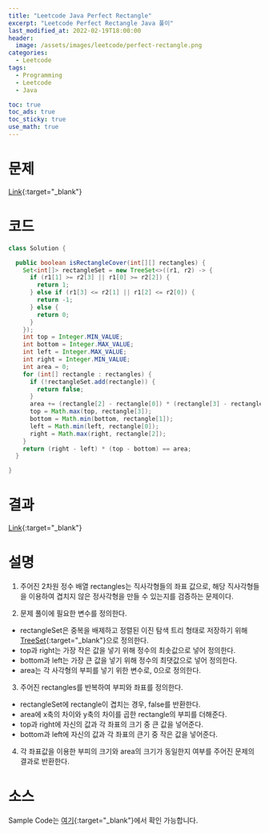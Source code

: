 ```yaml
---
title: "Leetcode Java Perfect Rectangle"
excerpt: "Leetcode Perfect Rectangle Java 풀이"
last_modified_at: 2022-02-19T18:00:00
header:
  image: /assets/images/leetcode/perfect-rectangle.png
categories:
  - Leetcode
tags:
  - Programming
  - Leetcode
  - Java

toc: true
toc_ads: true
toc_sticky: true
use_math: true
---
```

# 문제
[Link](https://leetcode.com/problems/perfect-rectangle/){:target="_blank"}

# 코드
```java
class Solution {

  public boolean isRectangleCover(int[][] rectangles) {
    Set<int[]> rectangleSet = new TreeSet<>((r1, r2) -> {
      if (r1[1] >= r2[3] || r1[0] >= r2[2]) {
        return 1;
      } else if (r1[3] <= r2[1] || r1[2] <= r2[0]) {
        return -1;
      } else {
        return 0;
      }
    });
    int top = Integer.MIN_VALUE;
    int bottom = Integer.MAX_VALUE;
    int left = Integer.MAX_VALUE;
    int right = Integer.MIN_VALUE;
    int area = 0;
    for (int[] rectangle : rectangles) {
      if (!rectangleSet.add(rectangle)) {
        return false;
      }
      area += (rectangle[2] - rectangle[0]) * (rectangle[3] - rectangle[1]);
      top = Math.max(top, rectangle[3]);
      bottom = Math.min(bottom, rectangle[1]);
      left = Math.min(left, rectangle[0]);
      right = Math.max(right, rectangle[2]);
    }
    return (right - left) * (top - bottom) == area;
  }

}
```

# 결과
[Link](https://leetcode.com/submissions/detail/644396729/){:target="_blank"}

# 설명
1. 주어진 2차원 정수 배열 rectangles는 직사각형들의 좌표 값으로, 해당 직사각형들을 이용하여 겹치지 않은 정사각형을 만들 수 있는지를 검증하는 문제이다.

2. 문제 풀이에 필요한 변수를 정의한다.
- rectangleSet은 중복을 배제하고 정렬된 이진 탐색 트리 형태로 저장하기 위해 [TreeSet](https://docs.oracle.com/javase/8/docs/api/java/util/TreeSet.html){:target="_blank"}으로 정의한다.
- top과 right는 가장 작은 값을 넣기 위해 정수의 최솟값으로 넣어 정의한다.
- bottom과 left는 가장 큰 값을 넣기 위해 정수의 최댓값으로 넣어 정의한다.
- area는 각 사각형의 부피를 넣기 위한 변수로, 0으로 정의한다.

3. 주어진 rectangles를 반복하여 부피와 좌표를 정의한다.
- rectangleSet에 rectangle이 겹치는 경우, false를 반환한다.
- area에 x축의 차이와 y축의 차이를 곱한 rectangle의 부피를 더해준다.
- top과 right에 자신의 값과 각 좌표의 크기 중 큰 값을 넣어준다.
- bottom과 left에 자신의 값과 각 좌표의 큰기 중 작은 값을 넣어준다.

4. 각 좌표값을 이용한 부피의 크기와 area의 크기가 동일한지 여부를 주어진 문제의 결과로 반환한다.

# 소스
Sample Code는 [여기](https://github.com/GracefulSoul/leetcode/blob/master/src/main/java/gracefulsoul/problems/PerfectRectangle.java){:target="_blank"}에서 확인 가능합니다.
